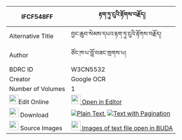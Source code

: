 |IFCF548FF|རྟག་ཏུ་ངུའི་རྟོགས་བརྗོད། 
| --- | --- 
|Alternative Title |བྱང་ཆུབ་སེམས་དཔའ་རྟག་ཏུ་ངུའི་རྟོགས་བརྗོད།
|Author| ཙོང་ཁ་པ་བློ་བཟང་གྲགས་པ།
|BDRC ID | W3CN5532
|Creator | Google OCR
|Number of Volumes| 1
|<img width="25" src="https://img.icons8.com/color/25/000000/edit-property.png">Edit Online| [<img width="25" src="https://avatars.githubusercontent.com/u/45091458?s=200&v=4"> Open in Editor](http://editor.openpecha.org/IFCF548FF)
|<img width="25" src="https://img.icons8.com/fluent/48/000000/download-2.png"/>  Download | [![](https://img.icons8.com/color/20/000000/txt.png)Plain Text](https://github.com/Openpecha/IFCF548FF/releases/download/v2/tak_tu_ngu_tokjo_plain_IFCF548FF.zip), [![](https://img.icons8.com/color/20/000000/txt.png)Text with Pagination](https://github.com/Openpecha/IFCF548FF/releases/download/v2/tak_tu_ngu_tokjo_pages_IFCF548FF.zip)
|<img width="25" src="https://img.icons8.com/plasticine/100/000000/pictures-folder.png"/>  Source Images | [<img width="25" src="https://library.bdrc.io/icons/BUDA-small.svg"> Images of text file open in BUDA](https://library.bdrc.io/show/bdr:W3CN5532)